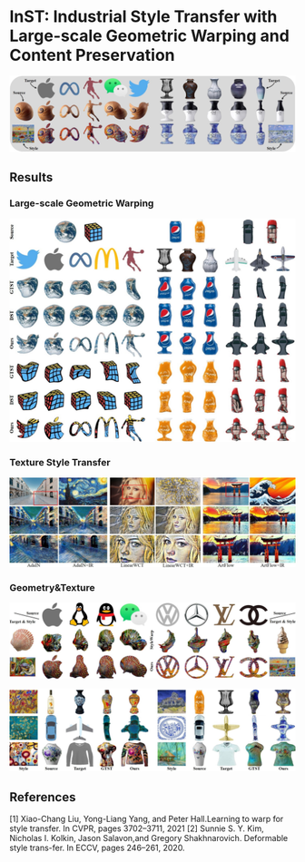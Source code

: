 # InST: Industrial Style Transfer with Large-scale Geometric Warping and Content Preservation
<!-- **Industrial Style Transfer with Large-scale Geometric Shape** -->

<p align='center'>
 <img alt='First Row' src='figs/first.jpg'>
</p>

## Results
### Large-scale Geometric Warping
<p align='center'>
 <img alt='Large-scale Warping Examples' src='figs/warp.jpg'>
</p>

### Texture Style Transfer
<p align='center'>
 <img alt='Texture Transfer Examples' src='figs/texture.jpg'>
</p>

### Geometry&Texture
<p align='center'>
 <img alt='Shape and Texture Transfer Examples' src='figs/warp_texture.jpg'>
</p
<p align='center'>
 <img alt='Shape and Texture Transfer Examples_2' src='figs/warp_texture2.jpg'>
</p>

## References
[1] Xiao-Chang  Liu,  Yong-Liang  Yang,  and  Peter  Hall.Learning to warp for style transfer.   In CVPR, pages 3702–3711, 2021
[2] Sunnie S. Y. Kim, Nicholas I. Kolkin, Jason Salavon,and Gregory Shakhnarovich.  Deformable style trans-fer.   In ECCV, pages 246–261,  2020. 